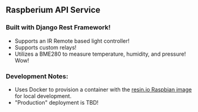 ## Raspberium API Service

### Built with Django Rest Framework!

- Supports an IR Remote based light controller!
- Supports custom relays!
- Utilizes a BME280 to measure temperature, humidity, and pressure! Wow!

### Development Notes:

- Uses Docker to provision a container with the [resin.io Raspbian image](https://hub.docker.com/r/resin/raspberrypi3-python/) for local development.
- "Production" deployment is TBD!
